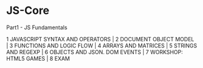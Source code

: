 # JS-Core 

Part1 - JS Fundamentals

1 JAVASCRIPT SYNTAX AND OPERATORS | 
2 DOCUMENT OBJECT MODEL | 
3 FUNCTIONS AND LOGIC FLOW | 
4 ARRAYS AND MATRICES | 
5 STRINGS AND REGEXP | 
6 OBJECTS AND JSON. DOM EVENTS | 
7 WORKSHOP: HTML5 GAMES | 
8 EXAM
